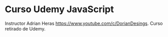 # Curso Udemy JavaScript
Instructor Adrian Heras https://www.youtube.com/c/DorianDesings. Curso retirado de Udemy.
